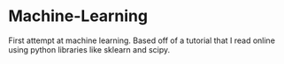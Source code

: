 # Machine-Learning
First attempt at machine learning. Based off of a tutorial that I read online using python libraries like sklearn and scipy.
